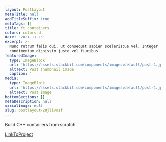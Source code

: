 ```yaml
---
layout: PostLayout
metaTitle: null
addTitleSuffix: true
metaTags: []
title: ft_containers
colors: colors-d
date: '2021-11-18'
excerpt: >-
  Nunc rutrum felis dui, ut consequat sapien scelerisque vel. Integer
  condimentum dignissim justo vel faucibus.
featuredImage:
  type: ImageBlock
  url: 'https://assets.stackbit.com/components/images/default/post-4.jpeg'
  altText: Post thumbnail image
  caption: ''
media:
  type: ImageBlock
  url: 'https://assets.stackbit.com/components/images/default/post-4.jpeg'
  altText: Post image
bottomSections: []
metaDescription: null
socialImage: null
slug: postlayout-28jlivosf
---
```

Build C++ containers from scratch

[LinkToProject](https://github.com/oelbourki/ft_containers)
